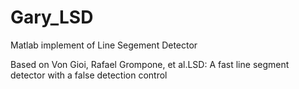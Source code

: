 # Gary_LSD
Matlab implement of Line Segement Detector

Based on Von Gioi, Rafael Grompone, et al.LSD: A fast line segment detector with a false detection control
